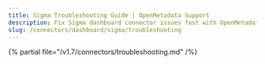 ```yaml
---
title: Sigma Troubleshooting Guide | OpenMetadata Support
description: Fix Sigma dashboard connector issues fast with OpenMetadata's troubleshooting guide. Solve common errors, connection problems, and data sync issues.
slug: /connectors/dashboard/sigma/troubleshooting
---
```


{% partial file="/v1.7/connectors/troubleshooting.md" /%}
